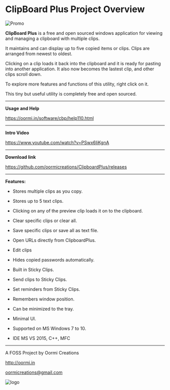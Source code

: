 # ClipBoard Plus Project Overview

![Promo](https://oormi.in/software/cbp/images/promohelp.jpg)


**ClipBoard Plus** is a free and open sourced windows application for viewing and managing a clipboard with multiple clips.

It maintains and can display up to five copied items or clips. Clips are arranged from newest to oldest.

Clicking on a clip loads it back into the clipboard and it is ready for pasting into another application. It also now becomes the lastest clip, and other clips scroll down.

To explore more features and functions of this utility, right click on it.

This tiny but useful utility is completely free and open sourced. 

---

**Usage and Help**

https://oormi.in/software/cbp/help110.html

---

**Intro Video**

https://www.youtube.com/watch?v=PSwx6liKgnA

---

**Download link**

https://github.com/oormicreations/ClipboardPlus/releases

---

**Features:**

* Stores multiple clips as you copy.
* Stores up to 5 text clips.
* Clicking on any of the preview clip loads it on to the clipboard.
* Clear specific clips or clear all.
* Save specific clips or save all as text file.
* Open URLs directly from ClipboardPlus.
* Edit clips
* Hides copied passwords automatically.

* Built in Sticky Clips.
* Send clips to Sticky Clips.
* Set reminders from Sticky Clips.

* Remembers window position.
* Can be minimized to the tray.
* Minimal UI.

* Supported on MS Windows 7 to 10.
* IDE MS VS 2015, C++, MFC

---

A FOSS Project by Oormi Creations

http://oormi.in

oormicreations@gmail.com


![logo](https://oormi.in/software/cbp/images/OormiLogo.png)